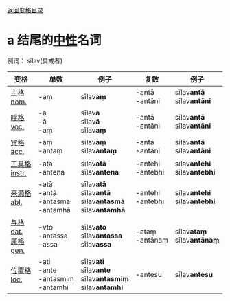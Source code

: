 [返回变格目录](summary.md)

# a 结尾的[中性](neutral.md)名词

例词： sīlav(具戒者)

| 变格 | 单数 | 例子 |复数 | 例子 |
| --- | ----- | ------ |---- | ---- |
| [主格<br>nom.](nom.md) |-aṃ  |sīlav**aṃ**  |-antā<br>-antāni  |sīlav**antā**<br>sīlav**antāni**  |
| [呼格<br>voc.](voc.md) |-a<br>-ā<br>-aṃ<br>  |sīlav**a**<br>sīlav**ā**<br>sīlav**aṃ**  | -antā<br>-antāni |sīlav**antā**<br>sīlav**antāni**  |
| [宾格<br>acc.](acc.md) |-aṃ<br>-antaṃ  |sīlav**aṃ**<br>sīlav**antaṃ**  | -antā<br>-antāni |sīlav**antā**<br>sīlav**antāni**  |
| [工具格<br>instr.](instr.md) |-atā<br>-antena  |sīlav**atā**<br>sīlav**antena**  |-antehi<br>-antebhi|sīlav**antehi**<br>sīlav**antebhi**  |
| [来源格<br>abl.](abl.md) |-atā<br>-antā<br>-antasmā<br>-antamhā  |sīlav**atā**<br>sīlav**antā**<br>sīlav**antasmā**<br>sīlav**antamhā**  |-antehi<br>-antebhi  |sīlav**antehi**<br>sīlav**antebhi**  |
| [与格<br>dat.](dat.md)<br>[属格<br>gen.](gen.md) |-vto<br>-antassa<br>-assa  |sīlav**ato**<br>sīlav**antassa**<br>sīlav**assa**  |-ataṃ<br>-antānaṃ  |sīlav**ataṃ**<br>sīlav**antānaṃ**  |
| [位置格<br>loc.](loc.md) |-ati<br>-ante<br>-antasmiṃ<br>-antamhi |sīlav**ati**<br>sīlav**ante**<br>sīlav**antasmiṃ**<br>sīlav**antamhi**  |-antesu  |sīlav**antesu**  |